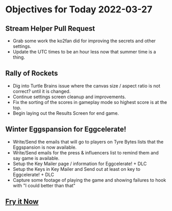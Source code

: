 # Objectives for Today 2022-03-27

## Stream Helper Pull Request

- Grab some work the ko2fan did for improving the secrets and other settings.
- Update the UTC times to be an hour less now that summer time is a thing.

## Rally of Rockets

- Dig into Turtle Brains issue where the canvas size / aspect ratio is not correct? until it is changed.
- Continue settings screen cleanup and improvements.
- Fix the sorting of the scores in gameplay mode so highest score is at the top.
- Begin laying out the Results Screen for end game.

## Winter Eggspansion for Eggcelerate!

- Write/Send the emails that will go to players on Tyre Bytes lists that the Eggspansion is now available.
- Write/Send emails for the press & influencers list to remind them and say game is available.
- Setup the Key Mailer page / information for Eggcelerate! + DLC
- Setup the Keys in Key Mailer and Send out at least on key to Eggcelerate! + DLC
- Capture some footage of playing the game and showing failures to hook with "I could better than that"

## [Fry it Now](https://store.steampowered.com/app/1902100/Winter_Eggspansion_for_Eggcelerate/)
